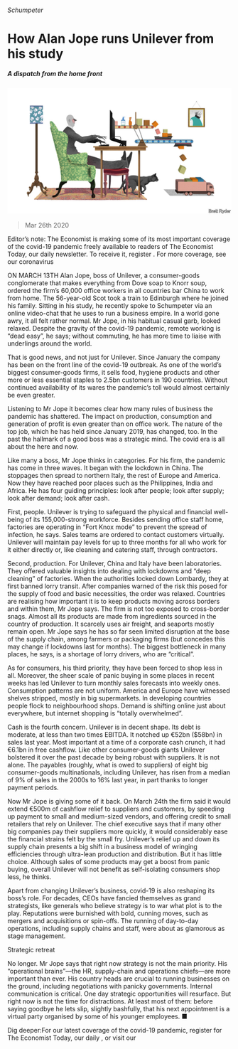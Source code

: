 ###### Schumpeter

# How Alan Jope runs Unilever from his study 

##### A dispatch from the home front 

![image](images/20200328_WBD000_0.jpg) 

> Mar 26th 2020 

Editor’s note: The Economist is making some of its most important coverage of the covid-19 pandemic freely available to readers of The Economist Today, our daily newsletter. To receive it, register . For more coverage, see our coronavirus 

ON MARCH 13TH Alan Jope, boss of Unilever, a consumer-goods conglomerate that makes everything from Dove soap to Knorr soup, ordered the firm’s 60,000 office workers in all countries bar China to work from home. The 56-year-old Scot took a train to Edinburgh where he joined his family. Sitting in his study, he recently spoke to Schumpeter via an online video-chat that he uses to run a business empire. In a world gone awry, it all felt rather normal. Mr Jope, in his habitual casual garb, looked relaxed. Despite the gravity of the covid-19 pandemic, remote working is “dead easy”, he says; without commuting, he has more time to liaise with underlings around the world.

That is good news, and not just for Unilever. Since January the company has been on the front line of the covid-19 outbreak. As one of the world’s biggest consumer-goods firms, it sells food, hygiene products and other more or less essential staples to 2.5bn customers in 190 countries. Without continued availability of its wares the pandemic’s toll would almost certainly be even greater.


Listening to Mr Jope it becomes clear how many rules of business the pandemic has shattered. The impact on production, consumption and generation of profit is even greater than on office work. The nature of the top job, which he has held since January 2019, has changed, too. In the past the hallmark of a good boss was a strategic mind. The covid era is all about the here and now.

Like many a boss, Mr Jope thinks in categories. For his firm, the pandemic has come in three waves. It began with the lockdown in China. The stoppages then spread to northern Italy, the rest of Europe and America. Now they have reached poor places such as the Philippines, India and Africa. He has four guiding principles: look after people; look after supply; look after demand; look after cash.

First, people. Unilever is trying to safeguard the physical and financial well-being of its 155,000-strong workforce. Besides sending office staff home, factories are operating in “Fort Knox mode” to prevent the spread of infection, he says. Sales teams are ordered to contact customers virtually. Unilever will maintain pay levels for up to three months for all who work for it either directly or, like cleaning and catering staff, through contractors.

Second, production. For Unilever, China and Italy have been laboratories. They offered valuable insights into dealing with lockdowns and “deep cleaning” of factories. When the authorities locked down Lombardy, they at first banned lorry transit. After companies warned of the risk this posed for the supply of food and basic necessities, the order was relaxed. Countries are realising how important it is to keep products moving across borders and within them, Mr Jope says. The firm is not too exposed to cross-border snags. Almost all its products are made from ingredients sourced in the country of production. It scarcely uses air freight, and seaports mostly remain open. Mr Jope says he has so far seen limited disruption at the base of the supply chain, among farmers or packaging firms (but concedes this may change if lockdowns last for months). The biggest bottleneck in many places, he says, is a shortage of lorry drivers, who are “critical”.

As for consumers, his third priority, they have been forced to shop less in all. Moreover, the sheer scale of panic buying in some places in recent weeks has led Unilever to turn monthly sales forecasts into weekly ones. Consumption patterns are not uniform. America and Europe have witnessed shelves stripped, mostly in big supermarkets. In developing countries people flock to neighbourhood shops. Demand is shifting online just about everywhere, but internet shopping is “totally overwhelmed”.

Cash is the fourth concern. Unilever is in decent shape. Its debt is moderate, at less than two times EBITDA. It notched up €52bn ($58bn) in sales last year. Most important at a time of a corporate cash crunch, it had €6.1bn in free cashflow. Like other consumer-goods giants Unilever bolstered it over the past decade by being robust with suppliers. It is not alone. The payables (roughly, what is owed to suppliers) of eight big consumer-goods multinationals, including Unilever, has risen from a median of 9% of sales in the 2000s to 16% last year, in part thanks to longer payment periods.

Now Mr Jope is giving some of it back. On March 24th the firm said it would extend €500m of cashflow relief to suppliers and customers, by speeding up payment to small and medium-sized vendors, and offering credit to small retailers that rely on Unilever. The chief executive says that if many other big companies pay their suppliers more quickly, it would considerably ease the financial strains felt by the small fry. Unilever’s relief up and down its supply chain presents a big shift in a business model of wringing efficiencies through ultra-lean production and distribution. But it has little choice. Although sales of some products may get a boost from panic buying, overall Unilever will not benefit as self-isolating consumers shop less, he thinks.

Apart from changing Unilever’s business, covid-19 is also reshaping its boss’s role. For decades, CEOs have fancied themselves as grand strategists, like generals who believe strategy is to war what plot is to the play. Reputations were burnished with bold, cunning moves, such as mergers and acquisitions or spin-offs. The running of day-to-day operations, including supply chains and staff, were about as glamorous as stage management.

Strategic retreat

No longer. Mr Jope says that right now strategy is not the main priority. His “operational brains”—the HR, supply-chain and operations chiefs—are more important than ever. His country heads are crucial to running businesses on the ground, including negotiations with panicky governments. Internal communication is critical. One day strategic opportunities will resurface. But right now is not the time for distractions. At least most of them: before saying goodbye he lets slip, slightly bashfully, that his next appointment is a virtual party organised by some of his younger employees. ■

Dig deeper:For our latest coverage of the covid-19 pandemic, register for The Economist Today, our daily , or visit our 

